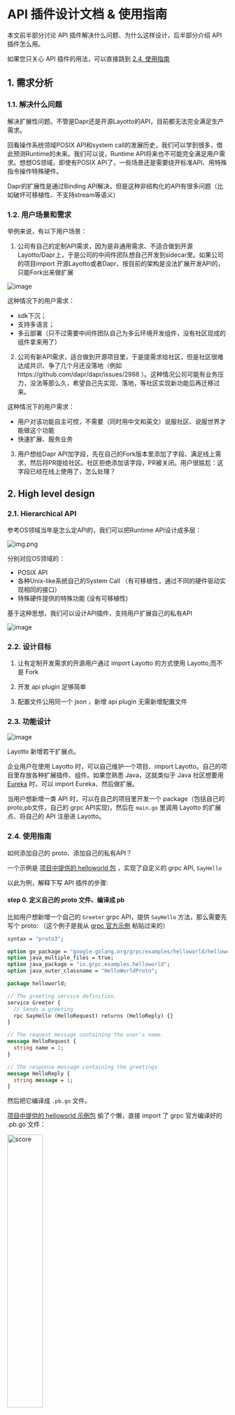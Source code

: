 # API 插件设计文档 & 使用指南
本文前半部分讨论 API 插件解决什么问题、为什么这样设计，后半部分介绍 API 插件怎么用。

如果您只关心 API 插件的用法，可以直接跳到 [2.4. 使用指南](zh/design/api_plugin/design?id=_24-使用指南)

## 1. 需求分析
### 1.1. 解决什么问题
解决扩展性问题。不管是Dapr还是开源Layotto的API，目前都无法完全满足生产需求。

回看操作系统领域POSIX API和system call的发展历史，我们可以学到很多，借此预测Runtime的未来。我们可以说，Runtime API将来也不可能完全满足用户需求。想想OS领域，即使有POSIX API了，一些场景还是需要绕开标准API、用特殊指令操作特殊硬件。


Dapr的扩展性是通过Binding API解决，但是这种非结构化的API有很多问题（比如破坏可移植性、不支持stream等语义）

### 1.2. 用户场景和需求
举例来说，有以下用户场景：
1. 公司有自己的定制API需求，因为是非通用需求、不适合做到开源Layotto/Dapr上，于是公司的中间件团队想自己开发到sidecar里。如果公司的项目import 开源Layotto或者Dapr，按目前的架构是没法扩展开发API的，只能Fork出来做扩展

![image](https://user-images.githubusercontent.com/26001097/131614836-60d797c8-b80b-4018-ad43-c2b874d35660.png)

这种情况下的用户需求：
- sdk下沉；
- 支持多语言；
- 多云部署（只不过需要中间件团队自己为多云环境开发组件，没有社区现成的组件拿来用了）

2. 公司有新API需求，适合做到开源项目里，于是提需求给社区，但是社区很难达成共识、争了几个月还没落地（例如https://github.com/dapr/dapr/issues/2988 ）。这种情况公司可能有业务压力，没法等那么久，希望自己先实现、落地，等社区实现新功能后再迁移过来。

这种情况下的用户需求：
- 用户对该功能自主可控，不需要（同时用中文和英文）说服社区、说服世界才能做这个功能
- 快速扩展、服务业务

3. 用户想给Dapr API加字段，先在自己的Fork版本里添加了字段、满足线上需求，然后将PR提给社区。社区拒绝添加该字段，PR被关闭。用户很尴尬：这字段已经在线上使用了，怎么处理？

## 2. High level design
### 2.1. Hierarchical API
参考OS领域当年是怎么定API的，我们可以把Runtime API设计成多层：


![img.png](../../../img/api_plugin/img.png)
  
分别对应OS领域的：
- POSIX API
- 各种Unix-like系统自己的System Call （有可移植性，通过不同的硬件驱动实现相同的接口）
- 特殊硬件提供的特殊功能 (没有可移植性)

基于这种思想，我们可以设计API插件，支持用户扩展自己的私有API

![image](https://user-images.githubusercontent.com/26001097/131614802-c6f6a556-4e8b-4fee-b899-275a80e00eb6.png)


### 2.2. 设计目标
1. 让有定制开发需求的开源用户通过 import Layotto 的方式使用 Layotto,而不是 Fork

2. 开发 api plugin 足够简单

3. 配置文件公用同一个 json ，新增 api plugin 无需新增配置文件

### 2.3. 功能设计

![image](https://user-images.githubusercontent.com/26001097/131614952-ccfc7d11-d376-41b0-b16c-2f17bfd2c9fc.png)

Layotto 新增若干扩展点。

企业用户在使用 Layotto 时，可以自己维护一个项目、import Layotto。自己的项目里存放各种扩展插件、组件。如果您熟悉 Java，这就类似于 Java 社区想要用 [Eureka](https://github.com/Netflix/eureka) 时，可以 import Eureka、然后做扩展。 

当用户想新增一类 API 时，可以在自己的项目里开发一个 package（包括自己的 proto,pb文件，自己的 grpc API实现)，然后在 `main.go` 里调用 Layotto 的扩展点、将自己的 API 注册进 Layotto。

### 2.4. 使用指南
如何添加自己的 proto、添加自己的私有API？

一个示例是 [项目中提供的 helloworld 包](https://github.com/mosn/layotto/tree/main/cmd/layotto_multiple_api/helloworld) ，实现了自定义的 grpc API, `SayHello`

以此为例，解释下写 API 插件的步骤: 

#### step 0. 定义自己的 proto 文件、编译成 pb
比如用户想新增一个自己的 `Greeter` grpc API，提供 `SayHello` 方法，那么需要先写个 proto:
（这个例子是我从 [grpc 官方示例](https://github.com/grpc/grpc-go/blob/master/examples/helloworld/helloworld/helloworld.proto) 粘贴过来的）
```protobuf
syntax = "proto3";

option go_package = "google.golang.org/grpc/examples/helloworld/helloworld";
option java_multiple_files = true;
option java_package = "io.grpc.examples.helloworld";
option java_outer_classname = "HelloWorldProto";

package helloworld;

// The greeting service definition.
service Greeter {
  // Sends a greeting
  rpc SayHello (HelloRequest) returns (HelloReply) {}
}

// The request message containing the user's name.
message HelloRequest {
  string name = 1;
}

// The response message containing the greetings
message HelloReply {
  string message = 1;
}
```

然后把它编译成 `.pb.go` 文件。

[项目中提供的 helloworld 示例包](https://github.com/mosn/layotto/tree/main/cmd/layotto_multiple_api/helloworld) 偷了个懒，直接 import 了 grpc 官方编译好的 .pb.go 文件：

 <img src="https://gw.alipayobjects.com/mdn/rms_5891a1/afts/img/A*9VnARJimj90AAAAAAAAAAAAAARQnAQ" width = "40%" height = "40%" alt="score" align=center />

#### step 1. 为刚才定义的 grpc API 编写实现
protoc 编译工具会根据 proto 文件帮你编译出 go 语言的 interface `helloworld.GreeterServer`，但是 interface 的具体实现还是需要自己写。

比如，示例中我们编写的 `server` 实现了 `helloworld.GreeterServer` interface, 有 `SayHello` 方法:

```go
// server is used to implement helloworld.GreeterServer.
type server struct {
    pb.UnimplementedGreeterServer
}

// SayHello implements helloworld.GreeterServer
func (s *server) SayHello(ctx context.Context, in *pb.HelloRequest) (*pb.HelloReply, error) {
	return &pb.HelloReply{Message: "Hello " + in.GetName()}, nil
}
```

#### step 2. 实现 [`GrpcAPI` interface](https://github.com/mosn/layotto/blob/main/pkg/grpc/grpc_api.go) ，管理 API 插件的生命周期
现在你已经有了自己的 API 实现，下一步需要把它注册到 Layotto 上。
> **回忆一下**：如何把 API 注册到原生的 grpc server 上?
> 
> 只需要写这么一行代码：
> 
> pb.RegisterGreeterServer(s, &server{})

想要把自己的 API 注册到 Layotto 上，需要：

- 实现 [`GrpcAPI` interface](https://github.com/mosn/layotto/blob/main/pkg/grpc/grpc_api.go) 、实现一些生命周期钩子

这个 GrpcAPI 负责管理您的 API 的生命周期、提供了各种生命周期钩子。目前生命周期钩子有 Init 和 Register 。
  
```go
// GrpcAPI is the interface of API plugin. It has lifecycle related methods
type GrpcAPI interface {
    // init this API before binding it to the grpc server.
    // For example,you can call app to query their subscriptions.
    Init(conn *grpc.ClientConn) error
    
    // Bind this API to the grpc server
    Register(s *grpc.Server, registeredServer mgrpc.RegisteredServer) (mgrpc.RegisteredServer, error)
}
```

- 实现相应的构造函数 `NewGrpcAPI`，用来创建你的 `GrpcAPI`。
```go
// NewGrpcAPI is the constructor of GrpcAPI
type NewGrpcAPI func(applicationContext *ApplicationContext) GrpcAPI

// ApplicationContext contains all you need to construct your GrpcAPI, such as all the components.
// For example, your `SuperState` GrpcAPI can hold the `StateStores` components and use them to implement your own `Super State API` logic.
type ApplicationContext struct {
    AppId                 string
    Hellos                map[string]hello.HelloService
    ConfigStores          map[string]configstores.Store
    Rpcs                  map[string]rpc.Invoker
    PubSubs               map[string]pubsub.PubSub
    StateStores           map[string]state.Store
    Files                 map[string]file.File
    LockStores            map[string]lock.LockStore
    Sequencers            map[string]sequencer.Store
    SendToOutputBindingFn func(name string, req *bindings.InvokeRequest) (*bindings.InvokeResponse, error)
    SecretStores          map[string]secretstores.SecretStore
}
```

举个例子，在[helloworld 示例中](https://github.com/mosn/layotto/blob/main/cmd/layotto_multiple_api/helloworld/grpc_api.go), `*server` 实现了 `Init` 和 `Register` 方法:

```go
func (s *server) Init(conn *rawGRPC.ClientConn) error {
	return nil
}

func (s *server) Register(grpcServer *rawGRPC.Server, registeredServer mgrpc.RegisteredServer) (mgrpc.RegisteredServer, error) {
	pb.RegisterGreeterServer(grpcServer, s)
	return registeredServer, nil
}
```

也有相应的构造函数:

```go
func NewHelloWorldAPI(ac *grpc_api.ApplicationContext) grpc.GrpcAPI {
	return &server{}
}
```

##### `GrpcAPI` 的生命周期
Layotto 会在启动过程中回调上述生命周期钩子和构造函数。调用顺序大致为：

`Layotto 初始化好所有组件` ---> 调用`NewGrpcAPI`构造函数 ---> `GrpcAPI.Init` ---> `Layotto 创建 grpc 服务器` ---> `GrpcAPI.Register`

图示如下：

<img src="https://gw.alipayobjects.com/mdn/rms_5891a1/afts/img/A*7_NyQL-FjigAAAAAAAAAAAAAARQnAQ" width = "40%" height = "40%" alt="score" align=center />

#### step 3. 将自己的 API 注册进Layotto
按照上文的步骤实现自己的私有 API 后,可以[在 main 里将它注册进Layotto](https://github.com/mosn/layotto/blob/5234a80cdc97798162d03546eb8e0ee163c0ad60/cmd/layotto_multiple_api/main.go#L203) :

```go

func NewRuntimeGrpcServer(data json.RawMessage, opts ...grpc.ServerOption) (mgrpc.RegisteredServer, error) {
	// ...........
	
    // 3. run
    server, err := rt.Run(
        runtime.WithGrpcOptions(opts...),
        // register your grpc API here
        runtime.WithGrpcAPI(
            // default grpc API
            default_api.NewGrpcAPI,
            // a demo to show how to register your own API
            helloworld_api.NewHelloWorldAPI,
        ),
        // Hello
        runtime.WithHelloFactory(
            hello.NewHelloFactory("helloworld", helloworld.NewHelloWorld),
        ),
    // ...........
```

我们推荐用户在自己的项目中定制 main 函数、定制启动流程。

具体来说，您可以把 Layotto 的 main 复制粘贴到自己的项目里，按需修改，去掉用不到的东西（比如用不到etcd的分布式锁组件，可以在自己的main里删掉它)


#### step 4. 编译运行Layotto
准备就绪，可以启动 Layotto 了。

以 helloworld 为例：

```shell
cd ${projectpath}/cmd/layotto_multiple_api
go build -o layotto
# run it
./layotto start -c ../../configs/config_in_memory.json
```

Layotto启动过程中，会回调每个注册进来的API的生命周期方法(Init,Register)

启动完成后，您的API就会对外提供 grpc 服务